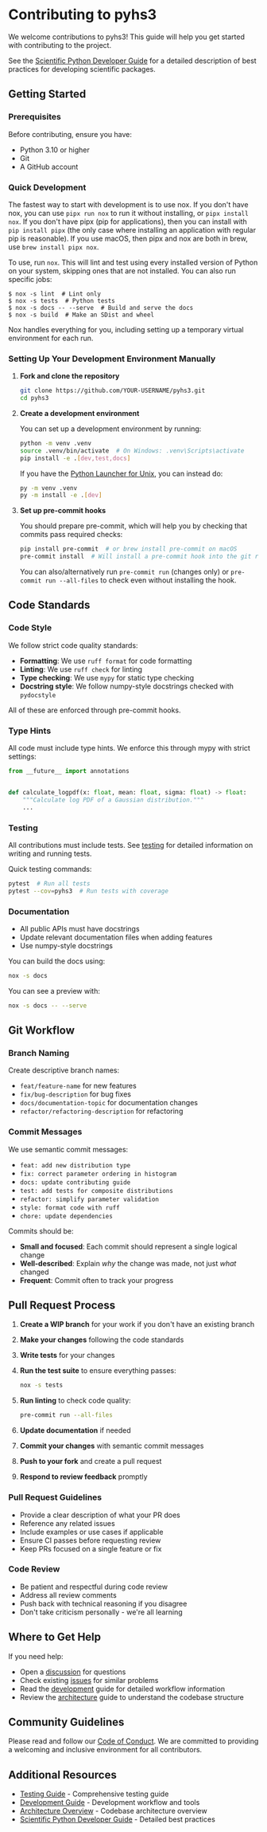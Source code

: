 # Contributing to pyhs3

We welcome contributions to pyhs3! This guide will help you get started with
contributing to the project.

See the
[Scientific Python Developer Guide](https://learn.scientific-python.org/development/)
for a detailed description of best practices for developing scientific packages.

## Getting Started

### Prerequisites

Before contributing, ensure you have:

- Python 3.10 or higher
- Git
- A GitHub account

### Quick Development

The fastest way to start with development is to use nox. If you don't have nox,
you can use `pipx run nox` to run it without installing, or `pipx install nox`.
If you don't have pipx (pip for applications), then you can install with
`pip install pipx` (the only case where installing an application with regular
pip is reasonable). If you use macOS, then pipx and nox are both in brew, use
`brew install pipx nox`.

To use, run `nox`. This will lint and test using every installed version of
Python on your system, skipping ones that are not installed. You can also run
specific jobs:

```console
$ nox -s lint  # Lint only
$ nox -s tests  # Python tests
$ nox -s docs -- --serve  # Build and serve the docs
$ nox -s build  # Make an SDist and wheel
```

Nox handles everything for you, including setting up a temporary virtual
environment for each run.

### Setting Up Your Development Environment Manually

1. **Fork and clone the repository**

   ```bash
   git clone https://github.com/YOUR-USERNAME/pyhs3.git
   cd pyhs3
   ```

2. **Create a development environment**

   You can set up a development environment by running:

   ```bash
   python -m venv .venv
   source .venv/bin/activate  # On Windows: .venv\Scripts\activate
   pip install -e .[dev,test,docs]
   ```

   If you have the
   [Python Launcher for Unix](https://github.com/brettcannon/python-launcher),
   you can instead do:

   ```bash
   py -m venv .venv
   py -m install -e .[dev]
   ```

3. **Set up pre-commit hooks**

   You should prepare pre-commit, which will help you by checking that commits
   pass required checks:

   ```bash
   pip install pre-commit  # or brew install pre-commit on macOS
   pre-commit install  # Will install a pre-commit hook into the git repo
   ```

   You can also/alternatively run `pre-commit run` (changes only) or
   `pre-commit run --all-files` to check even without installing the hook.

## Code Standards

### Code Style

We follow strict code quality standards:

- **Formatting**: We use `ruff format` for code formatting
- **Linting**: We use `ruff check` for linting
- **Type checking**: We use `mypy` for static type checking
- **Docstring style**: We follow numpy-style docstrings checked with
  `pydocstyle`

All of these are enforced through pre-commit hooks.

### Type Hints

All code must include type hints. We enforce this through mypy with strict
settings:

```python
from __future__ import annotations


def calculate_logpdf(x: float, mean: float, sigma: float) -> float:
    """Calculate log PDF of a Gaussian distribution."""
    ...
```

### Testing

All contributions must include tests. See [testing](testing.rst) for detailed
information on writing and running tests.

Quick testing commands:

```bash
pytest  # Run all tests
pytest --cov=pyhs3  # Run tests with coverage
```

### Documentation

- All public APIs must have docstrings
- Update relevant documentation files when adding features
- Use numpy-style docstrings

You can build the docs using:

```bash
nox -s docs
```

You can see a preview with:

```bash
nox -s docs -- --serve
```

## Git Workflow

### Branch Naming

Create descriptive branch names:

- `feat/feature-name` for new features
- `fix/bug-description` for bug fixes
- `docs/documentation-topic` for documentation changes
- `refactor/refactoring-description` for refactoring

### Commit Messages

We use semantic commit messages:

- `feat: add new distribution type`
- `fix: correct parameter ordering in histogram`
- `docs: update contributing guide`
- `test: add tests for composite distributions`
- `refactor: simplify parameter validation`
- `style: format code with ruff`
- `chore: update dependencies`

Commits should be:

- **Small and focused**: Each commit should represent a single logical change
- **Well-described**: Explain _why_ the change was made, not just _what_ changed
- **Frequent**: Commit often to track your progress

## Pull Request Process

1. **Create a WIP branch** for your work if you don't have an existing branch
2. **Make your changes** following the code standards
3. **Write tests** for your changes
4. **Run the test suite** to ensure everything passes:

   ```bash
   nox -s tests
   ```

5. **Run linting** to check code quality:

   ```bash
   pre-commit run --all-files
   ```

6. **Update documentation** if needed
7. **Commit your changes** with semantic commit messages
8. **Push to your fork** and create a pull request
9. **Respond to review feedback** promptly

### Pull Request Guidelines

- Provide a clear description of what your PR does
- Reference any related issues
- Include examples or use cases if applicable
- Ensure CI passes before requesting review
- Keep PRs focused on a single feature or fix

### Code Review

- Be patient and respectful during code review
- Address all review comments
- Push back with technical reasoning if you disagree
- Don't take criticism personally - we're all learning

## Where to Get Help

If you need help:

- Open a [discussion](https://github.com/scipp-atlas/pyhs3/discussions) for
  questions
- Check existing [issues](https://github.com/scipp-atlas/pyhs3/issues) for
  similar problems
- Read the [development](development.rst) guide for detailed workflow
  information
- Review the [architecture](architecture.rst) guide to understand the codebase
  structure

## Community Guidelines

Please read and follow our [Code of Conduct](CODE_OF_CONDUCT.md). We are
committed to providing a welcoming and inclusive environment for all
contributors.

## Additional Resources

- [Testing Guide](testing.rst) - Comprehensive testing guide
- [Development Guide](development.rst) - Development workflow and tools
- [Architecture Overview](architecture.rst) - Codebase architecture overview
- [Scientific Python Developer Guide](https://learn.scientific-python.org/development/) -
  Detailed best practices
